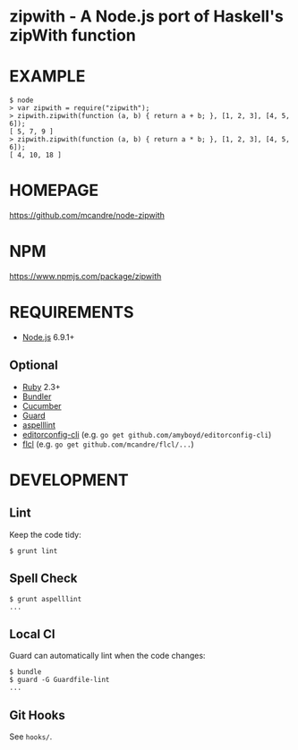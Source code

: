 # zipwith - A Node.js port of Haskell's zipWith function

# EXAMPLE

```
$ node
> var zipwith = require("zipwith");
> zipwith.zipwith(function (a, b) { return a + b; }, [1, 2, 3], [4, 5, 6]);
[ 5, 7, 9 ]
> zipwith.zipwith(function (a, b) { return a * b; }, [1, 2, 3], [4, 5, 6]);
[ 4, 10, 18 ]
```

# HOMEPAGE

https://github.com/mcandre/node-zipwith

# NPM

https://www.npmjs.com/package/zipwith

# REQUIREMENTS

* [Node.js](http://nodejs.org/) 6.9.1+

## Optional

* [Ruby](https://www.ruby-lang.org/) 2.3+
* [Bundler](http://bundler.io/)
* [Cucumber](http://cukes.info/)
* [Guard](http://guardgem.org/)
* [aspelllint](https://github.com/mcandre/aspelllint)
* [editorconfig-cli](https://github.com/amyboyd/editorconfig-cli) (e.g. `go get github.com/amyboyd/editorconfig-cli`)
* [flcl](https://github.com/mcandre/flcl) (e.g. `go get github.com/mcandre/flcl/...`)

# DEVELOPMENT

## Lint

Keep the code tidy:

```
$ grunt lint
```

## Spell Check

```
$ grunt aspelllint
...
```

## Local CI

Guard can automatically lint when the code changes:

```
$ bundle
$ guard -G Guardfile-lint
...
```

## Git Hooks

See `hooks/`.
